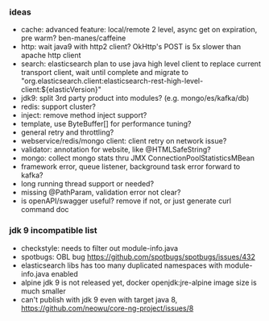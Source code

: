 ### ideas
* cache: advanced feature: local/remote 2 level, async get on expiration, pre warm? ben-manes/caffeine
* http: wait java9 with http2 client? OkHttp's POST is 5x slower than apache http client 
* search: elasticsearch plan to use java high level client to replace current transport client, wait until complete and migrate to "org.elasticsearch.client:elasticsearch-rest-high-level-client:${elasticVersion}"
* jdk9: split 3rd party product into modules? (e.g. mongo/es/kafka/db)
* redis: support cluster?
* inject: remove method inject support? 
* template, use ByteBuffer[] for performance tuning?
* general retry and throttling?
* webservice/redis/mongo client: client retry on network issue?
* validator: annotation for website, like @HTMLSafeString?
* mongo: collect mongo stats thru JMX ConnectionPoolStatisticsMBean
* framework error, queue listener, background task error forward to kafka?
* long running thread support or needed?
* missing @PathParam, validation error not clear?
* is openAPI/swagger useful? remove if not, or just generate curl command doc 

### jdk 9 incompatible list
* checkstyle: needs to filter out module-info.java
* spotbugs: OBL bug https://github.com/spotbugs/spotbugs/issues/432  
* elasticsearch libs has too many duplicated namespaces with module-info.java enabled
* alpine jdk 9 is not released yet, docker openjdk:jre-alpine image size is much smaller
* can't publish with jdk 9 even with target java 8, https://github.com/neowu/core-ng-project/issues/8
